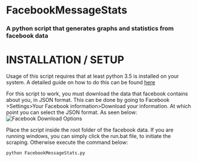# FacebookMessageStats
### A python script that generates graphs and statistics from facebook data

# INSTALLATION / SETUP
Usage of this script requires that at least python 3.5 is installed on your system. A detailed guide on how to do this can be found [here](http://docs.python-guide.org/en/latest/starting/installation/)

For this script to work, you must download the data that facebook contains about you, in JSON format. This can be done by going to Facebook >Settings>Your Facebook information>Download your information. At which point you can select the JSON format. As seen below:
![Facebook Download Options](https://lewisdick.com/github/fbdownload.png)

Place the script inside the root folder of the facebook data. If you are running windows, you can simply click the run.bat file, to initiate the scraping. Otherwise execute the command below:
```
python FacebookMessageStats.py
```
